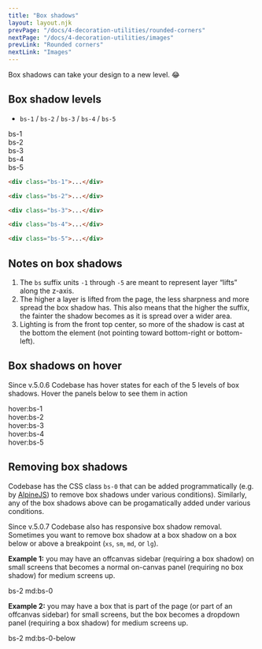 ```yaml
---
title: "Box shadows"
layout: layout.njk
prevPage: "/docs/4-decoration-utilities/rounded-corners"
nextPage: "/docs/4-decoration-utilities/images"
prevLink: "Rounded corners"
nextLink: "Images"
---
```


Box shadows can take your design to a new level. 😂

## Box shadow levels

* `bs-1` / `bs-2` / `bs-3` / `bs-4` / `bs-5`

<div class="my-6">
  <div class="flex flex-wrap flex-gap">
    <div class="sm:w-20%">
      <div class="bs-1 mb-3 p-2">bs-1</div>
    </div>
    <div class="sm:w-20%">
      <div class="bs-2 mb-3 p-2">bs-2</div>
    </div>
    <div class="sm:w-20%">
      <div class="bs-3 mb-3 p-2">bs-3</div>
    </div>
    <div class="sm:w-20%">
      <div class="bs-4 mb-3 p-2">bs-4</div>
    </div>
    <div class="sm:w-20%">
      <div class="bs-5 mb-3 p-2">bs-5</div>
    </div>
  </div>
</div>

```html
<div class="bs-1">...</div>

<div class="bs-2">...</div>

<div class="bs-3">...</div>

<div class="bs-4">...</div>

<div class="bs-5">...</div>
```

## Notes on box shadows

1. The `bs` suffix units `-1` through `-5` are meant to represent layer “lifts” along the z-axis.
2. The higher a layer is lifted from the page, the less sharpness and more spread the box shadow has. This also means that the higher the suffix, the fainter the shadow becomes as it is spread over a wider area.
3. Lighting is from the front top center, so more of the shadow is cast at the bottom the element (not pointing toward bottom-right or bottom-left).

## Box shadows on hover

Since v.5.0.6 Codebase has hover states for each of the 5 levels of box shadows. Hover the panels below to see them in action

<div class="my-6">
  <div class="flex flex-wrap flex-gap">
    <div class="sm:w-20%">
      <div class="hover:bs-1 b-thin p-2">hover:bs-1</div>
    </div>
    <div class="sm:w-20%">
      <div class="hover:bs-2 b-thin p-2">hover:bs-2</div>
    </div>
    <div class="sm:w-20%">
      <div class="hover:bs-3 b-thin p-2">hover:bs-3</div>
    </div>
    <div class="sm:w-20%">
      <div class="hover:bs-4 b-thin p-2">hover:bs-4</div>
    </div>
    <div class="sm:w-20%">
      <div class="hover:bs-5 b-thin p-2">hover:bs-5</div>
    </div>
  </div>
</div>

## Removing box shadows

Codebase has the CSS class `bs-0` that can be added programmatically (e.g. by [AlpineJS](https://alpinejs.dev)) to remove box shadows under various conditions). Similarly, any of the box shadows above can be progamatically added under various conditions.

Since v.5.0.7 Codebase also has responsive box shadow removal. Sometimes you want to remove box shadow at a box shadow on a box below or above a breakpoint (`xs`, `sm`, `md`, or `lg`). 

**Example 1:** you may have an offcanvas sidebar (requiring a box shadow) on small screens that becomes a normal on-canvas panel (requiring no box shadow) for medium screens up.

<div class="w-xs mx-auto mb-3 bs-2 md:bs-0 b-thin p-2">
  bs-2 md:bs-0
</div>

**Example 2:**  you may have a box that is part of the page (or part of an offcanvas sidebar) for small screens, but the box becomes a dropdown panel (requiring a box shadow) for medium screens up.

<div class="w-xs mx-auto bs-2 md:bs-0-below b-thin p-2">
  bs-2 md:bs-0-below
</div>

